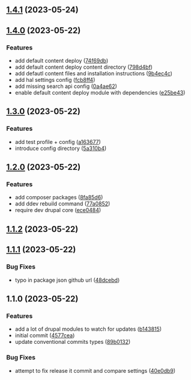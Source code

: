 

## [1.4.1](https://github.com/erikdekamps/drupal-security-automation/compare/1.4.0...1.4.1) (2023-05-24)

## [1.4.0](https://github.com/erikdekamps/drupal-security-automation/compare/1.3.0...1.4.0) (2023-05-22)


### Features

* add default content deploy ([74f69db](https://github.com/erikdekamps/drupal-security-automation/commits/74f69db8e21ab2e4a554e11669fb9b8f73135b84))
* add default content deploy content directory ([798d4bf](https://github.com/erikdekamps/drupal-security-automation/commits/798d4bfd862ba80e325fb9570b9fea0502589e06))
* add defautl content files and installation instructions ([9b4ec4c](https://github.com/erikdekamps/drupal-security-automation/commits/9b4ec4cf93a930a26f2dc03431490f27840cbc1d))
* add hal settings config ([fcb8ff4](https://github.com/erikdekamps/drupal-security-automation/commits/fcb8ff4aa7e2e3a449b3492c2b98c933f68645a1))
* add missing search api config ([0a4ae62](https://github.com/erikdekamps/drupal-security-automation/commits/0a4ae6210b21f991a6ecf00ca066138430562afb))
* enable default content deploy module with dependencies ([e25be43](https://github.com/erikdekamps/drupal-security-automation/commits/e25be43df6b96be0068ff2ef6450a95b750d8e99))

## [1.3.0](https://github.com/erikdekamps/drupal-security-automation/compare/1.2.0...1.3.0) (2023-05-22)


### Features

* add test profile + config ([a163677](https://github.com/erikdekamps/drupal-security-automation/commits/a1636779dbf8d007e184b721042fe164c35d2d99))
* introduce config directory ([5a310b4](https://github.com/erikdekamps/drupal-security-automation/commits/5a310b491495dec48b7728daeb9e149abb6b8641))

## [1.2.0](https://github.com/erikdekamps/drupal-security-automation/compare/1.1.2...1.2.0) (2023-05-22)


### Features

* add composer packages ([8fa85d6](https://github.com/erikdekamps/drupal-security-automation/commits/8fa85d670252c558dfb014e884d3b99110ab8cb5))
* add ddev rebuild command ([77a0852](https://github.com/erikdekamps/drupal-security-automation/commits/77a0852eee709a8aa132ae27af7ba4977caa228d))
* require dev drupal core ([ece0484](https://github.com/erikdekamps/drupal-security-automation/commits/ece0484084bdbed7ac4e3a8783b10709961453a5))

## [1.1.2](https://github.com/erikdekamps/drupal-security-automation/compare/1.1.1...1.1.2) (2023-05-22)

## [1.1.1](https://github.com/erikdekamps/drupal-security-automation/compare/1.1.0...1.1.1) (2023-05-22)


### Bug Fixes

* typo in package json github url ([48dcebd](https://github.com/erikdekamps/drupal-security-automation/commits/48dcebdf766af3fcfa4c0c4194849712a10c8de4))

## 1.1.0 (2023-05-22)


### Features

* add a lot of drupal modules to watch for updates ([b143815](https://github.com/erikdekamps/drupal-automation-security/commits/b143815d434eb3ee0b6bc64aff2fa3e3cba67b9d))
* initial commit ([4577cea](https://github.com/erikdekamps/drupal-automation-security/commits/4577ceaaeabed473a169f7a0250900089a35ab50))
* update conventional commits types ([89b0132](https://github.com/erikdekamps/drupal-automation-security/commits/89b013281d3031e9a1675751df3b9b9d146ec100))


### Bug Fixes

* attempt to fix release it commit and compare settings ([40e0db9](https://github.com/erikdekamps/drupal-automation-security/commits/40e0db9ae078b842b011ccb634e20a4ef04fc3c5))
